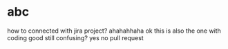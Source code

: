 # abc
how to connected with jira project?
ahahahhaha ok
this is also the one with coding
good
still confusing?
yes
no
pull request
